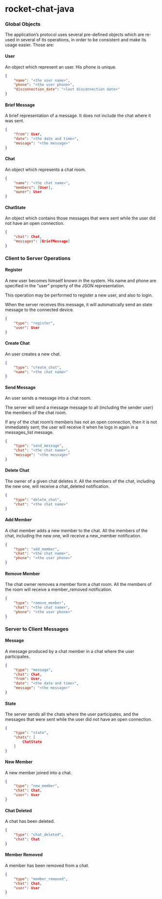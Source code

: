 # rocket-chat-java

### Global Objects
The application’s protocol uses several pre-defined objects which are re-used in several of its operations, in order to be consistent and make its usage easier. Those are:

#### User
An object which represent an user. His phone is unique.

```json
{
    "name": "<the user name>", 
    "phone": "<the user phone>",
    "disconnection_date": "<last disconnection date>"
}
```

#### Brief Message
A brief representation of a message. It does not include the chat where it was sent.

```json
{
    "from": User, 
    "date": "<the date and time>", 
    "message": "<the message>"
}
```

#### Chat
An object which represents a chat room.

```json
{
    "name": "<the chat name>", 
    "members": [User],
    "owner": User
}
```

#### ChatState
An object which contains those messages that were sent while the user did not have an open connection.

```json
{
    "chat": Chat,
    "messages": [BriefMessage]
}
```

### Client to Server Operations

#### Register
A new user becomes himself known in the system. His name and phone are specified in the “user” property of the JSON representation.

This operation may be performed to register a new user, and also to login.

When the server receives this message, it will automatically send an state message to the connected device.

```json
{
    "type": "register", 
    "user": User
}
```

#### Create Chat
An user creates a new chat. 

```json
{
    "type": "create_chat", 
    "name": "<the chat name>"
}
```

#### Send Message
An user sends a message into a chat room.

The server will send a message message to all (including the sender user) the members of the chat room.

If any of the chat room’s members has not an open connection, then it is not immediately sent;  the user will receive it when he logs in again in a messages_list message.

```json
{
    "type": "send_message", 
    "chat": "<the chat name>", 
    "message": "<the message>"
}
```

#### Delete Chat
The owner of a given chat deletes it. All the members of the chat, including the new one, will receive a chat_deleted notification.

```json
{
    "type": "delete_chat", 
    "chat": "<the chat name>"
}
```

#### Add Member
A chat member adds a new member to the chat. All the members of the chat, including the new one, will receive a new_member notification.

```json
{
    "type": "add_member", 
    "chat": "<the chat name>", 
    "phone": "<the user phone>"
}
```

#### Remove Member
The chat owner removes a member form a chat room. All the members of the room will receive a member_removed notification.

```json
{
    "type": "remove_member", 
    "chat": "<the chat name>", 
    "phone": "<the user phone>"
}
```


### Server to Client Messages

#### Message
A message produced by a chat member in a chat where the user participates.

```json
{
    "type": "message",
    "chat": Chat, 
    "from": User, 
    "date": "<the date and time>", 
    "message": "<the message>"
}
```

#### State
The server sends all the chats where the user participates, and the messages that were sent while the user did not have an open connection.

```json
{
    "type": "state",
    "chats": [
        ChatState
    ]
}
```

#### New Member
A new member joined into a chat.

```json
{
    "type": "new_member",
    "chat": Chat,
    "user": User
}
```

#### Chat Deleted
A chat has been deleted.

```json
{
    "type": "chat_deleted",
    "chat": Chat
}
```

#### Member Removed
A member has been removed from a chat.

```json
{
    "type": "member_removed",
    "chat": Chat,
    "user": User
}
```
